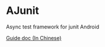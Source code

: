 # AJunit
Async test framework for junit Android

[Guide doc (In Chinese)](http://www.jianshu.com/p/1ca58729bf87) 

